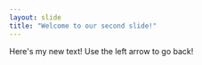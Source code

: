 ```yaml
---
layout: slide
title: "Welcome to our second slide!"
---
```

Here's my new text! 
Use the left arrow to go back!

